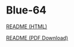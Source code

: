 # Blue-64

[README (HTML)](https://html-preview.github.io/sideprojectslab/blue-64/tree/main/README.html)

[README (PDF Download)](https://raw.githubusercontent.com/sideprojectslab/blue-64/tree/main/README.pdf)
